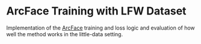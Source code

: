 # ArcFace Training with LFW Dataset

Implementation of the [ArcFace](https://arxiv.org/pdf/1801.07698.pdf) training and loss logic and evaluation of how well the method works in the little-data setting.



